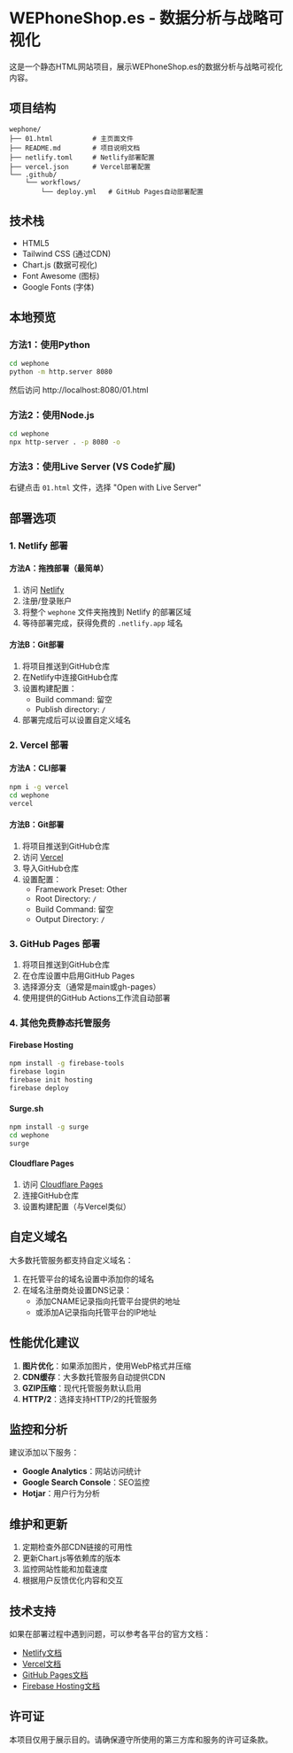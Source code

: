 # WEPhoneShop.es - 数据分析与战略可视化

这是一个静态HTML网站项目，展示WEPhoneShop.es的数据分析与战略可视化内容。

## 项目结构

```
wephone/
├── 01.html          # 主页面文件
├── README.md        # 项目说明文档
├── netlify.toml     # Netlify部署配置
├── vercel.json      # Vercel部署配置
└── .github/
    └── workflows/
        └── deploy.yml   # GitHub Pages自动部署配置
```

## 技术栈

- HTML5
- Tailwind CSS (通过CDN)
- Chart.js (数据可视化)
- Font Awesome (图标)
- Google Fonts (字体)

## 本地预览

### 方法1：使用Python
```bash
cd wephone
python -m http.server 8080
```
然后访问 http://localhost:8080/01.html

### 方法2：使用Node.js
```bash
cd wephone
npx http-server . -p 8080 -o
```

### 方法3：使用Live Server (VS Code扩展)
右键点击 `01.html` 文件，选择 "Open with Live Server"

## 部署选项

### 1. Netlify 部署

#### 方法A：拖拽部署（最简单）
1. 访问 [Netlify](https://www.netlify.com/)
2. 注册/登录账户
3. 将整个 `wephone` 文件夹拖拽到 Netlify 的部署区域
4. 等待部署完成，获得免费的 `.netlify.app` 域名

#### 方法B：Git部署
1. 将项目推送到GitHub仓库
2. 在Netlify中连接GitHub仓库
3. 设置构建配置：
   - Build command: 留空
   - Publish directory: `/`
4. 部署完成后可以设置自定义域名

### 2. Vercel 部署

#### 方法A：CLI部署
```bash
npm i -g vercel
cd wephone
vercel
```

#### 方法B：Git部署
1. 将项目推送到GitHub仓库
2. 访问 [Vercel](https://vercel.com/)
3. 导入GitHub仓库
4. 设置配置：
   - Framework Preset: Other
   - Root Directory: `/`
   - Build Command: 留空
   - Output Directory: `/`

### 3. GitHub Pages 部署

1. 将项目推送到GitHub仓库
2. 在仓库设置中启用GitHub Pages
3. 选择源分支（通常是main或gh-pages）
4. 使用提供的GitHub Actions工作流自动部署

### 4. 其他免费静态托管服务

#### Firebase Hosting
```bash
npm install -g firebase-tools
firebase login
firebase init hosting
firebase deploy
```

#### Surge.sh
```bash
npm install -g surge
cd wephone
surge
```

#### Cloudflare Pages
1. 访问 [Cloudflare Pages](https://pages.cloudflare.com/)
2. 连接GitHub仓库
3. 设置构建配置（与Vercel类似）

## 自定义域名

大多数托管服务都支持自定义域名：

1. 在托管平台的域名设置中添加你的域名
2. 在域名注册商处设置DNS记录：
   - 添加CNAME记录指向托管平台提供的地址
   - 或添加A记录指向托管平台的IP地址

## 性能优化建议

1. **图片优化**：如果添加图片，使用WebP格式并压缩
2. **CDN缓存**：大多数托管服务自动提供CDN
3. **GZIP压缩**：现代托管服务默认启用
4. **HTTP/2**：选择支持HTTP/2的托管服务

## 监控和分析

建议添加以下服务：

- **Google Analytics**：网站访问统计
- **Google Search Console**：SEO监控
- **Hotjar**：用户行为分析

## 维护和更新

1. 定期检查外部CDN链接的可用性
2. 更新Chart.js等依赖库的版本
3. 监控网站性能和加载速度
4. 根据用户反馈优化内容和交互

## 技术支持

如果在部署过程中遇到问题，可以参考各平台的官方文档：

- [Netlify文档](https://docs.netlify.com/)
- [Vercel文档](https://vercel.com/docs)
- [GitHub Pages文档](https://docs.github.com/en/pages)
- [Firebase Hosting文档](https://firebase.google.com/docs/hosting)

## 许可证

本项目仅用于展示目的。请确保遵守所使用的第三方库和服务的许可证条款。
